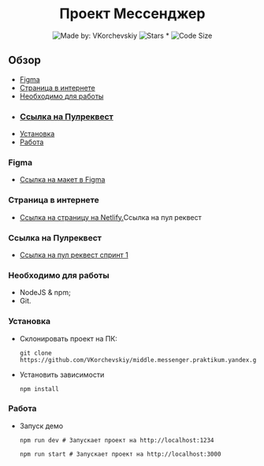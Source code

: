<h1 align="center">
    Проект Мессенджер
</h1>
<p align="center">
    <img alt="Made by: VKorchevskiy" src="https://img.shields.io/badge/Made%20by-VKorchevskiy-informational?style=for-the-badge&logo=appveyor" />
    <img alt="Stars *" src="https://img.shields.io/github/stars/VKorchevskiy/middle.messenger.praktikum.yandex?style=for-the-badge&logo=appveyor&color=informational" />
    <img alt="Code Size" src="https://img.shields.io/github/languages/code-size/VKorchevskiy/middle.messenger.praktikum.yandex?style=for-the-badge&logo=appveyor&color=informational">
</p>

## Обзор

- <a href="#figma">Figma</a>
- <a href="#page">Страница в интернете</a>
- <a href="#need">Необходимо для работы</a>
- <a href="#pr"><h3 id="page">Ссылка на Пулреквест</h3></a>
- <a href="#install">Установка</a>
- <a href="#work">Работа</a>

<h3 id="figma">Figma</h3>

- [Ссылка на макет в Figma](https://www.figma.com/file/yZUIJvnXJweqXA65qb8wgY/Messenger)

<h3 id="page">Страница в интернете</h3>

- [Ссылка на страницу на Netlify.](https://62b3690012a29417761b95d0--venerable-pavlova-bce12b.netlify.app/)Ссылка на пул реквест

<h3 id="pr">Ссылка на Пулреквест</h3>

- [Ссылка на пул реквест спринт 1](https://github.com/VKorchevskiy/middle.messenger.praktikum.yandex/pull/1)

<h3 id="need">Необходимо для работы</h3>

- NodeJS & npm;
- Git.

<h3 id="install">Установка</h3>

- Склонировать проект на ПК:

      git clone https://github.com/VKorchevskiy/middle.messenger.praktikum.yandex.git

- Установить зависимости

      npm install

<h3 id="work">Работа</h3>

- Запуск демо

      npm run dev # Запускает проект на http://localhost:1234

      npm run start # Запускает проект на http://localhost:3000
